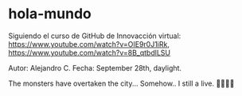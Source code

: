 # hola-mundo
Siguiendo el curso de GitHub de Innovacción virtual: https://www.youtube.com/watch?v=OIE9r0J1iRk, https://www.youtube.com/watch?v=8B_qtbdlLSU

Autor: Alejandro C.
Fecha: September 28th, daylight.

The monsters have overtaken the city...
Somehow.. I still a live. 🙉🧟‍♀️😜

